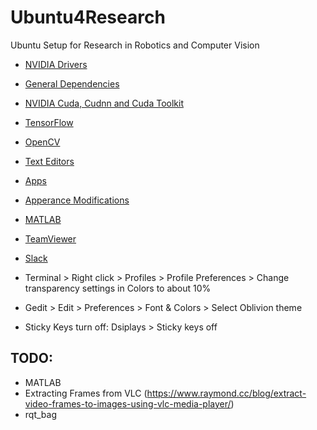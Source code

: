 # Ubuntu4Research
Ubuntu Setup for Research in Robotics and Computer Vision

- [NVIDIA Drivers]()
- [General Dependencies]()
- [NVIDIA Cuda, Cudnn and Cuda Toolkit]()
- [TensorFlow]()
- [OpenCV]()
- [Text Editors]()
- [Apps]()
- [Apperance Modifications]()
- [MATLAB]()
- [TeamViewer]()
- [Slack]()


- Terminal > Right click > Profiles > Profile Preferences > Change transparency settings in Colors to about 10%
- Gedit > Edit > Preferences > Font & Colors > Select Oblivion theme
- Sticky Keys turn off: Dsiplays > Sticky keys off

## TODO:
- MATLAB
- Extracting Frames from VLC (https://www.raymond.cc/blog/extract-video-frames-to-images-using-vlc-media-player/)
- rqt_bag
